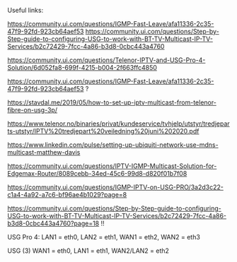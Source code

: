 Useful links:

https://community.ui.com/questions/IGMP-Fast-Leave/afa11336-2c35-47f9-92fd-923cb64aef53
https://community.ui.com/questions/Step-by-Step-guide-to-configuring-USG-to-work-with-BT-TV-Multicast-IP-TV-Services/b2c72429-7fcc-4a86-b3d8-0cbc443a4760

https://community.ui.com/questions/Telenor-IPTV-and-USG-Pro-4-Solution/6d052fa8-699f-4215-b004-2f663ffc4850

https://community.ui.com/questions/IGMP-Fast-Leave/afa11336-2c35-47f9-92fd-923cb64aef53 ?

https://stavdal.me/2019/05/how-to-set-up-iptv-multicast-from-telenor-fibre-on-usg-3p/

https://www.telenor.no/binaries/privat/kundeservice/tvhjelp/utstyr/tredjeparts-utstyr/IPTV%20tredjepart%20veiledning%20juni%202020.pdf


https://www.linkedin.com/pulse/setting-up-ubiquiti-network-use-mdns-multicast-matthew-davis

https://community.ui.com/questions/IPTV-IGMP-Multicast-Solution-for-Edgemax-Router/8089cebb-34ed-45c6-99d8-d820f01b7f08

https://community.ui.com/questions/IGMP-IPTV-on-USG-PRO/3a2d3c22-c1a4-4a92-a7c6-bf96ae4b1029?page=8

https://community.ui.com/questions/Step-by-Step-guide-to-configuring-USG-to-work-with-BT-TV-Multicast-IP-TV-Services/b2c72429-7fcc-4a86-b3d8-0cbc443a4760?page=18 !!


USG Pro 4:
LAN1 = eth0, LAN2 = eth1, WAN1 = eth2, WAN2 = eth3

USG (3)
WAN1 = eth0, LAN1 = eth1, WAN2/LAN2 = eth2
